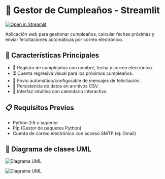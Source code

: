 # 🎂 Gestor de Cumpleaños - Streamlit

[![Open in Streamlit](https://img.shields.io/badge/Open%20in%20Streamlit-View-blue?logo=streamlit)](https://birthdaykellypoo.streamlit.app/)

Aplicación web para gestionar cumpleaños, calcular fechas próximas y enviar felicitaciones automáticas por correo electrónico.


## 🌟 Características Principales
- 📅 Registro de cumpleaños con nombre, fecha y correo electrónico.
- ⏳ Cuenta regresiva visual para los próximos cumpleaños.
- 📧 Envío automático/configurable de mensajes de felicitación.
- 📁 Persistencia de datos en archivos CSV.
- 🎨 Interfaz intuitiva con calendario interactivo.

## 📋 Requisitos Previos
- Python 3.8 o superior
- Pip (Gestor de paquetes Python)
- Cuenta de correo electrónico con acceso SMTP (ej: Gmail)

## 🐔 Diagrama de clases UML


![Diagrama UML](https://github.com/user-attachments/assets/daf7dbde-2c1c-4044-830a-7398c754a6b8)

![Diagrama UML](//www.plantuml.com/plantuml/png/lLJ1ZjCm4BtxAuPSjbtQYdC5rKA5k824076DfiviQh0zmNRABh0I7y6FhFOJ-YTy2TucpQPkkaUa76BFUyz-VgEvy05Tg8qMg3L_D-fAsL8y2Mio19L6POKu-_ldT_pWFNwhAH0Kf46omn_REniNe17qzgvK4g51YWhbLom9if9yO9VBsbIQS7lBFeEV0Y1-oWPoboW9Ncg3aYmQHJRmhWxm52Iw4YENRK0Ps8_6C8UtoeVdotPhqIBB6brn0Et-KiOuKcw4090QlK-ENdxyt9u-1NHohJOy1nySl82iKvn9lydQW_DSMHNoVFGuUlmV7UttEoEMpShHxcRjpYN9DUOMfMfipw70G6rHidFK64bDzfGc9qGcVNvoipUxNbW-jCB3Mn-aC4zIQK4d7o2zvkDg-oomTDGFetlWERJA7PHNWIovl79yfGptktc81RttF2Bx7hkN_wSwxdMM9ig6nTuN7L3oDL-VE7J5hDktoYFf7fwlb5VaexkuYl2esqFsidbjDmhTyZwxNYwUt4OLxFhDKzNaGYFLxZWoAf0DrCAwj1nwsjxYO2yTI4_wgfD4S7AajS-5TfVEcuuR5UI3ijnoqDSsx1U6hCSlZLpg_mm-a4Qfs9A7Wcnml1jmLJFi10pCYDdir-AuIO_x-tmwJM00Wq2EmEpPR7QUTOaEugRJHHBL76gFucPeI8D6m4ehYLBTJ-eHkrZoeLcEZsOrLbKpd2MRYYtP09b1PMVLTGReuLtyXyFoAdB95ZdMWGq6nHtuLLC18Q0XngiV6-gAgIy1dS8GCQadt1jn4GkrqVy0)


